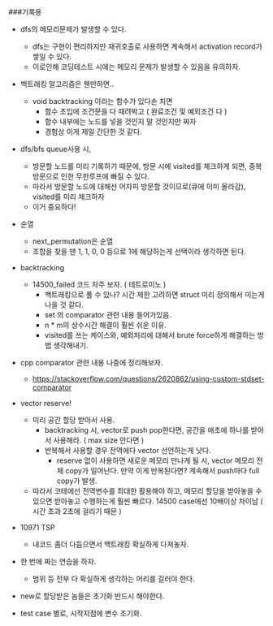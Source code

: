 ###기록용
* dfs의 메모리문제가 발생할 수 있다.
    * dfs는 구현이 편리하지만 재귀호출로 사용하면 계속해서 activation record가 쌓일 수 있다.
    * 이로인해 코딩테스트 시에는 메모리 문제가 발생할 수 있음을 유의하자.

* 백트래킹 알고리즘은 웬만하면..
    * void backtracking 이라는 함수가 있다손 치면
        * 함수 초입에 조건문을 다 때려박고 ( 완료조건 및 예외조건 다 )
        * 함수 내부에는 노드를 넣을 것인지 말 것인지만 짜자
        * 경험상 이게 제일 간단한 것 같다.

* dfs/bfs queue사용 시,
   * 방문할 노드를 미리 기록하기 때문에, 방문 시에 visited를 체크하게 되면, 중복 방문으로 인한 무한루프에 빠질 수 있다.
   * 따라서 방문할 노드에 대해선 어차피 방문할 것이므로(큐에 이미 올라감), visited를 미리 체크하자
    * 이거 중요하다!

* 순열
    * next_permutation은 순열
    * 조합을 찾을 땐 1, 1, 0, 0 등으로 1에 해당하는게 선택이라 생각하면 된다.
* backtracking
    * 14500_failed  코드 자주 보자. ( 테트로미노 )
        * 백트래킹으로 풀 수 있나? 시간 제한 고려하면 struct 미리 정의해서 미는게 나을 것 같다.
        * set 의 comparator 관련 내용 들어가있음.
        * n * m의 상수시간 해결이 훨씬 쉬운 이유.
        * visited를 쓰는 케이스와, 예외처리에 대해서 brute force하게 해결하는 방법 생각해내기.

* cpp comparator 관련 내용 나중에 정리해보자.
    * https://stackoverflow.com/questions/2620862/using-custom-stdset-comparator

* vector reserve!
    * 미리 공간 할당 받아서 사용.
        * backtracking 시, vector로 push pop한다면, 공간을 애초에 하나를 받아서 사용해라. ( max size 안다면 )
        * 반복해서 사용할 경우 전역에다 vector 선언하는게 낫다.
            * reserve 없이 사용하면 새로운 메모리 만나게 될 시, vector 메모리 전체 copy가 일어난다. 만약 이게 반복된다면? 계속해서 push마다 full copy가 발생.
    * 따라서 코테에선 전역변수를 최대한 활용해야 하고, 메모리 할당을 받아놓을 수 있으면 받아놓고 수행하는게 훨씬 빠르다.
        14500 case에선 10배이상 차이남 ( 시간 초과 2초에 걸리기 때문 )

* 10971 TSP
    * 내코드 좀더 다듬으면서 백트래킹 확실하게 다져놓자.

* 한 번에 짜는 연습을 하자.
    * 범위 등 전부 다 확실하게 생각하는 머리를 길러야 한다.

* new로 할당받은 놈들은 초기화 반드시 해야한다.
* test case 별로, 시작지점에 변수 초기화.